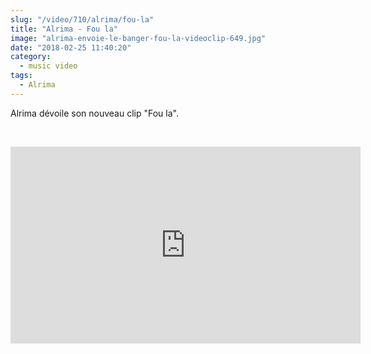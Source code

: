 ```yaml
--- 
slug: "/video/710/alrima/fou-la"
title: "Alrima - Fou la"
image: "alrima-envoie-le-banger-fou-la-videoclip-649.jpg"
date: "2018-02-25 11:40:20"
category:
  - music video
tags:
  - Alrima
---
```

<p>Alrima dévoile son nouveau clip "Fou la".</p><br/><p><iframe width="560" height="315" src="https://www.youtube.com/embed/O5Hfe521LBQ" frameborder="0" allow="autoplay; encrypted-media" allowfullscreen></iframe></p>
